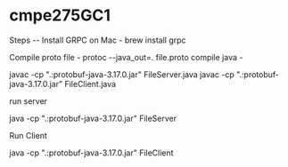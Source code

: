 # cmpe275GC1

Steps
-- Install GRPC on Mac - brew install grpc

Compile proto file - protoc --java_out=. file.proto
compile java  - 

javac -cp ".:protobuf-java-3.17.0.jar" FileServer.java
javac -cp ".:protobuf-java-3.17.0.jar" FileClient.java

run server

java -cp ".:protobuf-java-3.17.0.jar" FileServer


Run Client

java -cp ".:protobuf-java-3.17.0.jar" FileClient
